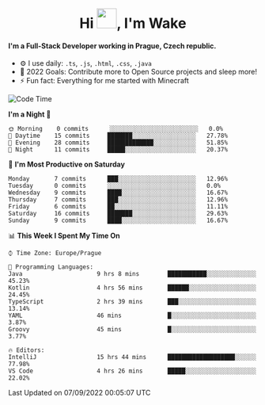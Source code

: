 <h1 align="center">Hi <img src="https://raw.githubusercontent.com/MrWakeCZ/MrWakeCZ/master/Hi.gif" width="40px" />, I'm Wake</h1>

#### I'm a Full-Stack Developer working in Prague, Czech republic.
- ⚙️ I use daily: `.ts`, `.js`, `.html`, `.css`, `.java`
- 🥅 2022 Goals: Contribute more to Open Source projects and sleep more!
- ⚡ Fun fact: Everything for me started with Minecraft

<!--START_SECTION:waka-->
![Code Time](http://img.shields.io/badge/Code%20Time-2%2C663%20hrs%2055%20mins-blue)

**I'm a Night 🦉** 

```text
🌞 Morning    0 commits      ░░░░░░░░░░░░░░░░░░░░░░░░░   0.0% 
🌆 Daytime    15 commits     ███████░░░░░░░░░░░░░░░░░░   27.78% 
🌃 Evening    28 commits     █████████████░░░░░░░░░░░░   51.85% 
🌙 Night      11 commits     █████░░░░░░░░░░░░░░░░░░░░   20.37%

```
📅 **I'm Most Productive on Saturday** 

```text
Monday       7 commits      ███░░░░░░░░░░░░░░░░░░░░░░   12.96% 
Tuesday      0 commits      ░░░░░░░░░░░░░░░░░░░░░░░░░   0.0% 
Wednesday    9 commits      ████░░░░░░░░░░░░░░░░░░░░░   16.67% 
Thursday     7 commits      ███░░░░░░░░░░░░░░░░░░░░░░   12.96% 
Friday       6 commits      ██░░░░░░░░░░░░░░░░░░░░░░░   11.11% 
Saturday     16 commits     ███████░░░░░░░░░░░░░░░░░░   29.63% 
Sunday       9 commits      ████░░░░░░░░░░░░░░░░░░░░░   16.67%

```


📊 **This Week I Spent My Time On** 

```text
⌚︎ Time Zone: Europe/Prague

💬 Programming Languages: 
Java                     9 hrs 8 mins        ███████████░░░░░░░░░░░░░░   45.23% 
Kotlin                   4 hrs 56 mins       ██████░░░░░░░░░░░░░░░░░░░   24.45% 
TypeScript               2 hrs 39 mins       ███░░░░░░░░░░░░░░░░░░░░░░   13.14% 
YAML                     46 mins             █░░░░░░░░░░░░░░░░░░░░░░░░   3.87% 
Groovy                   45 mins             █░░░░░░░░░░░░░░░░░░░░░░░░   3.77%

🔥 Editors: 
IntelliJ                 15 hrs 44 mins      ███████████████████░░░░░░   77.98% 
VS Code                  4 hrs 26 mins       █████░░░░░░░░░░░░░░░░░░░░   22.02%

```


 Last Updated on 07/09/2022 00:05:07 UTC
<!--END_SECTION:waka-->
